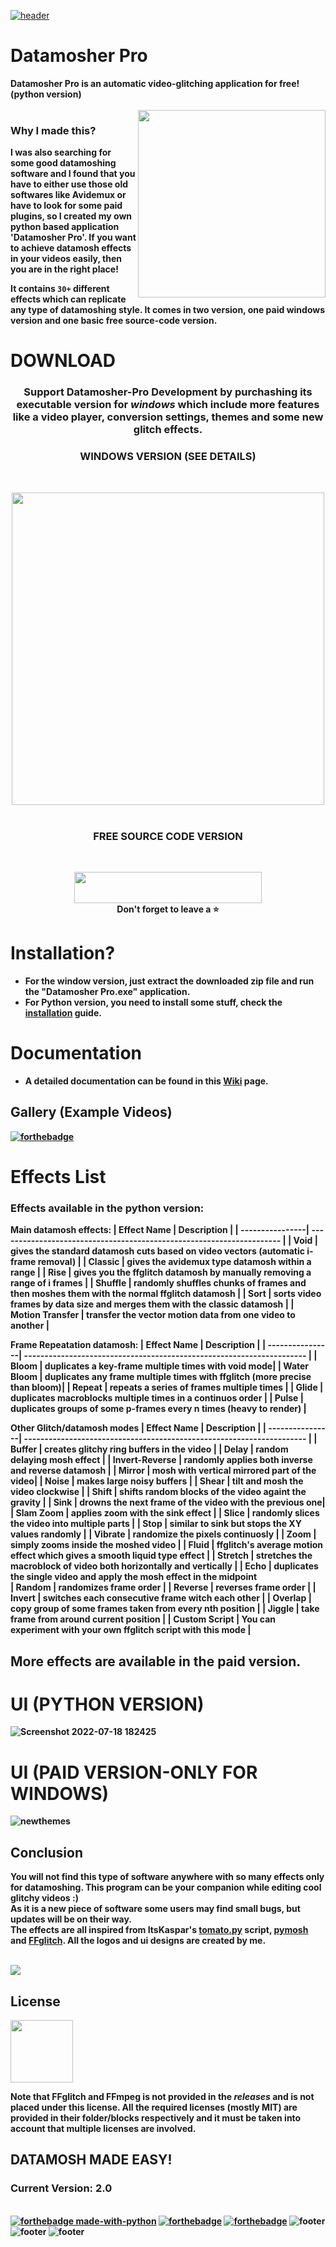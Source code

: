 [![header](https://capsule-render.vercel.app/api?type=waving&color=timeGradient&height=300&section=header&text=DATAMOSHER%20PRO&fontSize=90&fontAlignY=30&desc=Automatic%20Datamoshing!&descAlign=50&descSize=30&animation=scaleIn)](https://akascape.gumroad.com/l/Datamosher-Pro)
# Datamosher Pro
<b> Datamosher Pro is an automatic video-glitching application for free! (python version) <br>
<br><img align="right" src="https://user-images.githubusercontent.com/89206401/141642297-7c62cf6f-7024-430f-88a2-c9cbbf0dc655.png" width="300">
### Why I made this?
I was also searching for some good datamoshing software and I found that you have to either use those old softwares like Avidemux or have to look for some paid plugins, so I created my own python based application 'Datamosher Pro'. If you want to achieve datamosh effects in your videos easily, then you are in the right place!

It contains `30+` different effects which can replicate any type of datamoshing style.
It comes in two version, one paid windows version and one basic free source-code version.

# DOWNLOAD
### <p align='center'> Support Datamosher-Pro Development by purchashing its executable version for *windows* which include more features like a video player, conversion settings, themes and some new glitch effects.
### <p align='center'> WINDOWS VERSION (SEE DETAILS)
<br> <p align='center'> [<img src="https://img.shields.io/badge/WINDOWS-DATAMOSHER_PRO-informational?&logo=Microsoft&logoColor=blue&color=007ec6" width="500">](https://akascape.gumroad.com/l/Datamosher-Pro)  </br>
<br>
### <p align='center'> FREE SOURCE CODE VERSION
<br> <p align='center'> [<img src="https://img.shields.io/badge/Python_Version-informational?style=flat&logo=python&logoColor=blue&color=eaea4a" width=300 height=50>](https://github.com/Akascape/Datamosher-Pro/releases/download/Datamosher_Prov2.0/Datamosher-Pro_python-version_2.0.zip) <br> Don't forget to leave a ⭐ </p>

# Installation?
- For the window version, just extract the downloaded zip file and run the "Datamosher Pro.exe" application.
- For Python version, you need to install some stuff, check the [installation](https://github.com/Akascape/Datamosher-Pro/wiki/1.How-to-Install) guide.

# Documentation
- A detailed documentation can be found in this [Wiki](https://github.com/Akascape/Datamosher-Pro/wiki) page.

## Gallery (Example Videos)
[![forthebadge](https://forthebadge.com/images/badges/check-it-out.svg)](https://github.com/Akascape/Datamosher-Pro/blob/Datamosher-Pro-v1.7/Demos.md)
# Effects List
### Effects available in the python version:
**Main datamosh effects:**
| Effect Name     | Description                                                           |
| ----------------| --------------------------------------------------------------------- |
| Void            | gives the standard datamosh cuts based on video vectors (automatic i-frame removal) |
| Classic         | gives the avidemux type datamosh within a range |
| Rise            | gives you the ffglitch datamosh by manually removing a range of i frames |
| Shuffle         | randomly shuffles chunks of frames and then moshes them with the normal ffglitch datamosh |
| Sort            | sorts video frames by data size and merges them with the classic datamosh |
| Motion Transfer | transfer the vector motion data from one video to another |

**Frame Repeatation datamosh:**
| Effect Name     | Description                                                           |
| ----------------| --------------------------------------------------------------------- |
| Bloom           | duplicates a key-frame multiple times with void mode|
| Water Bloom     | duplicates any frame multiple times with ffglitch (more precise than bloom)|
| Repeat          | repeats a **series** of frames multiple times |
| Glide           | duplicates macroblocks multiple times in a continuos order |
| Pulse           | duplicates groups of some p-frames every n times (heavy to render) |

Other Glitch/datamosh modes
| Effect Name     | Description                                                           |
| ----------------| --------------------------------------------------------------------- |
| Buffer          | creates glitchy ring buffers in the video |
| Delay           | random delaying mosh effect |
| Invert-Reverse  | randomly applies both inverse and reverse datamosh |
| Mirror          | mosh with vertical mirrored part of the video|
| Noise           | makes large noisy buffers |
| Shear           | tilt and mosh the video clockwise |
| Shift           | shifts random blocks of the video againt the gravity |
| Sink            | drowns the next frame of the video with the previous one|
| Slam Zoom       | applies zoom with the sink effect |
| Slice           | randomly slices the video into multiple parts |
| Stop            | similar to sink but stops the XY values randomly |
| Vibrate         | randomize the pixels continuosly |
| Zoom            | simply zooms inside the moshed video |
| Fluid           | ffglitch's average motion effect which gives a smooth liquid type effect |
| Stretch         | stretches the macroblock of video both horizontally and vertically |
| Echo            | duplicates the single video and apply the mosh effect in the midpoint  
| Random          | randomizes frame order |
| Reverse         | reverses frame order |
| Invert          | switches each consecutive frame witch each other |
| Overlap         | copy group of some frames taken from every nth position |
| Jiggle          | take frame from around current position |
| Custom Script   | You can experiment with your own ffglitch script with this mode |

## More effects are available in the paid version.

# UI (PYTHON VERSION)
![Screenshot 2022-07-18 182425](https://user-images.githubusercontent.com/89206401/179515655-29efba5e-a860-428f-a032-41ebd90c5e3d.png)

# UI (PAID VERSION-ONLY FOR WINDOWS)
![newthemes](https://user-images.githubusercontent.com/89206401/174493211-febc4193-1090-4dbb-8eea-23d7d10e3741.png)

## Conclusion
You will not find this type of software anywhere with so many effects only for datamoshing. This program can be your companion while editing cool glitchy videos :)
<br> As it is a new piece of software some users may find small bugs, but updates will be on their way.
<br> The effects are all inspired from ItsKaspar's [tomato.py](https://github.com/itsKaspar/tomato) script, [pymosh](https://github.com/grampajoe/pymosh) and [FFglitch](https://ffglitch.org/). 
All the logos and ui designs are created by me.

<br>[<img src="https://img.shields.io/badge/-Follow_Akascape_on_Github-informational?style=flat&logo=github&logoColor=black&color=grey">](https://github.com/Akascape)
<br>
## License
[<img src="https://user-images.githubusercontent.com/89206401/168461242-884f25ce-eb67-406a-9d98-cf8d0f28cb43.png" width=100>](https://github.com/Akascape/Datamosher-Pro/blob/Datamosher-Pro-master/LICENSE)

Note that **FFglitch** and **FFmpeg** is not provided in the *releases* and is not placed under this license.
All the required licenses (mostly MIT) are provided in their folder/blocks respectively and it must be taken into account that multiple licenses are involved.
<br>

## DATAMOSH MADE EASY!
### Current Version: 2.0
<br> [![forthebadge made-with-python](http://ForTheBadge.com/images/badges/made-with-python.svg)](https://www.python.org/) [![forthebadge](https://forthebadge.com/images/badges/built-with-love.svg)](https://github.com/Akascape/Datamosher-Pro) [![forthebadge](https://forthebadge.com/images/badges/not-a-bug-a-feature.svg)](https://github.com/Akascape/Datamosher-Pro)
![footer](https://capsule-render.vercel.app/api?type=rect&color=timeGradient&height=2)
![footer](https://capsule-render.vercel.app/api?type=rect&color=timeGradient&height=2)
![footer](https://capsule-render.vercel.app/api?type=rect&color=timeGradient&height=2)
